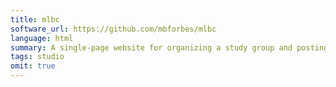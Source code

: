 ```yaml
---
title: mlbc
software_url: https://github.com/mbforbes/mlbc
language: html
summary: A single-page website for organizing a study group and posting typeset math.
tags: studio
omit: true
---
```

